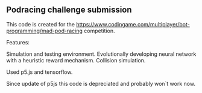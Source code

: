 ## Podracing challenge submission

This code is created for the https://www.codingame.com/multiplayer/bot-programming/mad-pod-racing competition.

Features:

Simulation and testing environment.
Evolutionally developing neural network with a heuristic reward mechanism.
Collision simulation.

Used p5.js and tensorflow.

Since update of p5js this code is depreciated and probably won`t work now.
